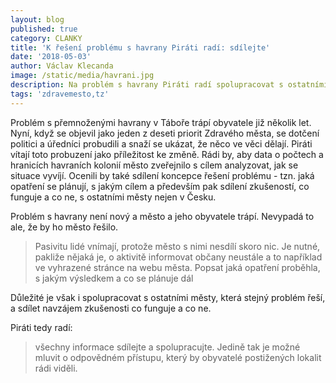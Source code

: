 ```yaml
---
layout: blog
published: true
category: CLANKY
title: 'K řešení problému s havrany Piráti radí: sdílejte'
date: '2018-05-03'
author: Václav Klecanda
image: /static/media/havrani.jpg
description: Na problém s havrany Piráti radí spolupracovat s ostatními městy, která stejný problém řeší, a sdílet navzájem zkušenosti co funguje a co ne
tags: 'zdravemesto,tz'
---
```


Problém s přemnoženými havrany v Táboře trápí obyvatele již několik let.
Nyní, když se objevil jako jeden z deseti priorit Zdravého města, se dotčení politici a úředníci probudili a snaží se ukázat, že něco ve věci dělají.
Piráti vítají toto probuzení jako příležitost ke změně.
Rádi by, aby data o počtech a hranicích havraních kolonií město zveřejnilo s cílem analyzovat, jak se situace vyvíjí. Ocenili by také sdílení koncepce řešení problému - tzn. jaká opatření se plánují, s jakým cílem a především pak sdílení zkušeností, co funguje a co ne, s ostatními městy nejen v Česku.

Problém s havrany není nový a město a jeho obyvatele trápí.
Nevypadá to ale, že by ho město řešilo.

> Pasivitu lidé vnímají, protože město s nimi nesdílí skoro nic.
Je nutné, pakliže nějaká je, o aktivitě informovat občany neustále a to například ve vyhrazené stránce na webu města.
Popsat jaká opatření proběhla, s jakým výsledkem a co se plánuje dál

Důležité je však i spolupracovat s ostatními městy, která stejný problém řeší, a sdílet navzájem zkušenosti co funguje a co ne.

Piráti tedy radí:

> všechny informace sdílejte a spolupracujte. Jedině tak je možné mluvit o odpovědném přístupu, který by obyvatelé postižených lokalit rádi viděli.
